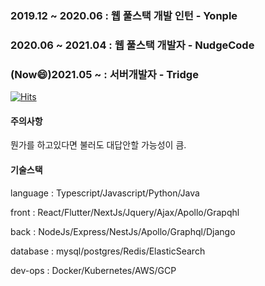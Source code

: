 ### 2019.12 ~ 2020.06 : 웹 풀스택 개발 인턴 - Yonple
### 2020.06 ~ 2021.04 : 웹 풀스택 개발자 - NudgeCode
### (Now:smile:)2021.05  ~ : 서버개발자 - Tridge

[![Hits](https://hits.seeyoufarm.com/api/count/incr/badge.svg?url=https%3A%2F%2Fgithub.com%2FOdysseyJ&count_bg=%234A86D5&title_bg=%23A4CD65&icon=&icon_color=%23F91010&title=hits&edge_flat=false)](https://hits.seeyoufarm.com)


#### 주의사항

뭔가를 하고있다면 불러도 대답안할 가능성이 큼.


#### 기술스택

language : Typescript/Javascript/Python/Java

front : React/Flutter/NextJs/Jquery/Ajax/Apollo/Grapqhl

back : NodeJs/Express/NestJs/Apollo/Graphql/Django

database : mysql/postgres/Redis/ElasticSearch

dev-ops : Docker/Kubernetes/AWS/GCP

<!--
**OdysseyJ/OdysseyJ** is a ✨ _special_ ✨ repository because its `README.md` (this file) appears on your GitHub profile.

Here are some ideas to get you started:

- 🔭 I’m currently working on ...
- 🌱 I’m currently learning ...
- 👯 I’m looking to collaborate on ...
- 🤔 I’m looking for help with ...
- 💬 Ask me about ...
- 📫 How to reach me: ...
- 😄 Pronouns: ...
- ⚡ Fun fact: ...
-->
